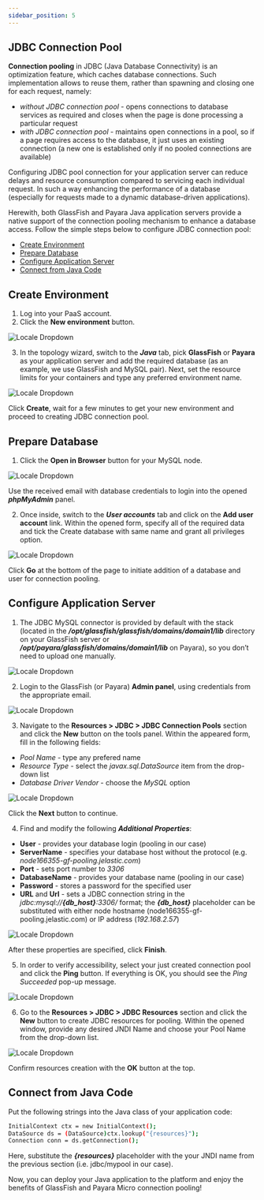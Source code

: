 ```yaml
---
sidebar_position: 5
---
```


## JDBC Connection Pool

**Connection pooling** in JDBC (Java Database Connectivity) is an optimization feature, which caches database connections. Such implementation allows to reuse them, rather than spawning and closing one for each request, namely:

- _without JDBC connection pool_ - opens connections to database services as required and closes when the page is done processing a particular request
- _with JDBC connection pool_ - maintains open connections in a pool, so if a page requires access to the database, it just uses an existing connection (a new one is established only if no pooled connections are available)

Configuring JDBC pool connection for your application server can reduce delays and resource consumption compared to servicing each individual request. In such a way enhancing the performance of a database (especially for requests made to a dynamic database-driven applications).

Herewith, both GlassFish and Payara Java application servers provide a native support of the connection pooling mechanism to enhance a database access. Follow the simple steps below to configure JDBC connection pool:

- [Create Environment](/docs/Database/Database%20Hosting/JDBC%20Connection%20Pool#create-environment)
- [Prepare Database](/docs/Database/Database%20Hosting/JDBC%20Connection%20Pool#prepare-database)
- [Configure Application Server](/docs/Database/Database%20Hosting/JDBC%20Connection%20Pool#configure-application-server)
- [Connect from Java Code](/docs/Database/Database%20Hosting/JDBC%20Connection%20Pool#connect-from-java-code)

## Create Environment

1. Log into your PaaS account.
2. Click the **New environment** button.

<div style={{
    display:'flex',
    justifyContent: 'center',
    margin: '0 0 1rem 0'
}}>

![Locale Dropdown](./img/JDBCConnectionPool/01-new-environment-button.png)

</div>

3. In the topology wizard, switch to the **_Java_** tab, pick **GlassFish** or **Payara** as your application server and add the required database (as an example, we use GlassFish and MySQL pair). Next, set the resource limits for your containers and type any preferred environment name.

<div style={{
    display:'flex',
    justifyContent: 'center',
    margin: '0 0 1rem 0'
}}>

![Locale Dropdown](./img/JDBCConnectionPool/02-create-glassfish-environment-topology-wizard.png)

</div>

Click **Create**, wait for a few minutes to get your new environment and proceed to creating JDBC connection pool.

## Prepare Database

1. Click the **Open in Browser** button for your MySQL node.

<div style={{
    display:'flex',
    justifyContent: 'center',
    margin: '0 0 1rem 0'
}}>

![Locale Dropdown](./img/JDBCConnectionPool/03-access-mysql-database-admin-panel.png)

</div>

Use the received email with database credentials to login into the opened **_phpMyAdmin_** panel.

2. Once inside, switch to the **_User accounts_** tab and click on the **Add user account** link. Within the opened form, specify all of the required data and tick the Create database with same name and grant all privileges option.

<div style={{
    display:'flex',
    justifyContent: 'center',
    margin: '0 0 1rem 0'
}}>

![Locale Dropdown](./img/JDBCConnectionPool/04-create-pooling-user-and-database.png)

</div>

Click **Go** at the bottom of the page to initiate addition of a database and user for connection pooling.

## Configure Application Server

1. The JDBC MySQL connector is provided by default with the stack (located in the **_/opt/glassfish/glassfish/domains/domain1/lib_** directory on your GlassFish server or **_/opt/payara/glassfish/domains/domain1/lib_** on Payara), so you don’t need to upload one manually.

<div style={{
    display:'flex',
    justifyContent: 'center',
    margin: '0 0 1rem 0'
}}>

![Locale Dropdown](./img/JDBCConnectionPool/05-jdbc-mysql-connector-for-glassfish.png)

</div>

2. Login to the GlassFish (or Payara) **Admin panel**, using credentials from the appropriate email.

<div style={{
    display:'flex',
    justifyContent: 'center',
    margin: '0 0 1rem 0'
}}>

![Locale Dropdown](./img/JDBCConnectionPool/06-access-glassfish-admin-panel.png)

</div>

3. Navigate to the **Resources > JDBC > JDBC Connection Pools** section and click the **New** button on the tools panel. Within the appeared form, fill in the following fields:

- _Pool Name_ - type any prefered name
- _Resource Type_ - select the _javax.sql.DataSource_ item from the drop-down list
- _Database Driver Vendor_ - choose the _MySQL_ option

<div style={{
    display:'flex',
    justifyContent: 'center',
    margin: '0 0 1rem 0'
}}>

![Locale Dropdown](./img/JDBCConnectionPool/07-create-new-jdbc-connection-pool.png)

</div>

Click the **Next** button to continue.

4. Find and modify the following **_Additional Properties_**:

- **User** - provides your database login (pooling in our case)
- **ServerName** - specifies your database host without the protocol (e.g. _node166355-gf-pooling.jelastic.com_)
- **Port** - sets port number to _3306_
- **DatabaseName** - provides your database name (pooling in our case)
- **Password** - stores a password for the specified user
- **URL** and **Url** - sets a JDBC connection string in the _jdbc:mysql://**{db_host}**:3306/_ format; the **_{db_host}_** placeholder can be substituted with either node hostname (node166355-gf-pooling.jelastic.com) or IP address (_192.168.2.57_)

<div style={{
    display:'flex',
    justifyContent: 'center',
    margin: '0 0 1rem 0'
}}>

![Locale Dropdown](./img/JDBCConnectionPool/08-add-additional-pool-properties.png)

</div>

After these properties are specified, click **Finish**.

5. In order to verify accessibility, select your just created connection pool and click the **Ping** button. If everything is OK, you should see the _Ping Succeeded_ pop-up message.

<div style={{
    display:'flex',
    justifyContent: 'center',
    margin: '0 0 1rem 0'
}}>

![Locale Dropdown](./img/JDBCConnectionPool/09-ping-connection-pool.png)

</div>

6. Go to the **Resources > JDBC > JDBC Resources** section and click the **New** button to create JDBC resources for pooling. Within the opened window, provide any desired JNDI Name and choose your Pool Name from the drop-down list.

<div style={{
    display:'flex',
    justifyContent: 'center',
    margin: '0 0 1rem 0'
}}>

![Locale Dropdown](./img/JDBCConnectionPool/10-create-new-jdbc-resource.png)

</div>

Confirm resources creation with the **OK** button at the top.

## Connect from Java Code

Put the following strings into the Java class of your application code:

```bash
InitialContext ctx = new InitialContext();
DataSource ds = (DataSource)ctx.lookup("{resources}");
Connection conn = ds.getConnection();
```

Here, substitute the **_{resources}_** placeholder with the your JNDI name from the previous section (i.e. jdbc/mypool in our case).

Now, you can deploy your Java application to the platform and enjoy the benefits of GlassFish and Payara Micro connection pooling!